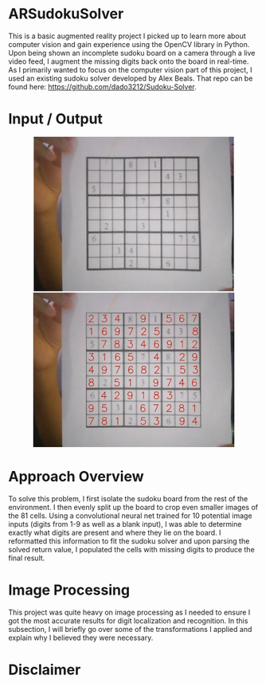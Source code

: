 # ARSudokuSolver
This is a basic augmented reality project I picked up to learn more about computer vision and gain experience using the OpenCV library in Python. Upon being shown an incomplete sudoku board on a camera through a live video feed, I augment the missing digits back onto the board in real-time. As I primarily wanted to focus on the computer vision part of this project, I used an existing sudoku solver developed by Alex Beals. That repo can be found here: https://github.com/dado3212/Sudoku-Solver.

# Input / Output
<p align="middle">
  <img src="visual_media/1_input_image.jpg" height=310/>
  <img src="visual_media/7_final_image.jpg" height=310/>
</p>

# Approach Overview
To solve this problem, I first isolate the sudoku board from the rest of the environment. I then evenly split up the board to crop even smaller images of the 81 cells. Using a convolutional neural net trained for 10 potential image inputs (digits from 1-9 as well as a blank input), I was able to determine exactly what digits are present and where they lie on the board. I reformatted this information to fit the sudoku solver and upon parsing the solved return value, I populated the cells with missing digits to produce the final result.

# Image Processing
This project was quite heavy on image processing as I needed to ensure I got the most accurate results for digit localization and recognition. In this subsection, I will briefly go over some of the transformations I applied and explain why I believed they were necessary.

# Disclaimer

